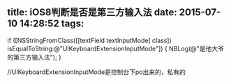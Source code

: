title: iOS8判断是否是第三方输入法
date: 2015-07-10 14:28:52
tags:
---
if ([NSStringFromClass([[textField textInputMode] class])  isEqualToString:@"UIKeyboardExtensionInputMode"]) {
    NBLog(@"是他大爷的第三方输入法");
}


//UIKeyboardExtensionInputMode是控制台下po出来的，私有的
